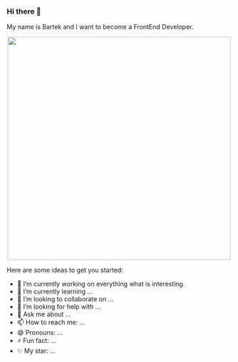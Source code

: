 ### Hi there 👋

My name is Bartek and I want to become a FrontEnd Developer. 


<div id="header" align="center">
 
  <img src="https://media.giphy.com/media/26tn33aiTi1jkl6H6/giphy.gif" width="500"/>

</div>
  

Here are some ideas to get you started:

- 🔭 I’m currently working on everything what is interesting.
- 🌱 I’m currently learning ...
- 👯 I’m looking to collaborate on ...
- 🤔 I’m looking for help with ...
- 💬 Ask me about ...
- 📫 How to reach me: ...
- 😄 Pronouns: ...
- ⚡ Fun fact: ...
- ✨ My star: ...
